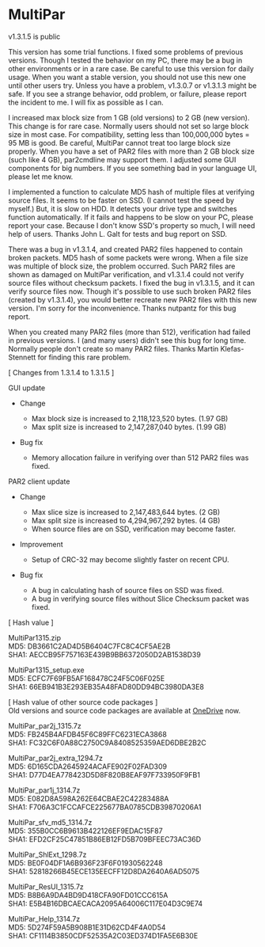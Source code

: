 # MultiPar

v1.3.1.5 is public

 This version has some trial functions. 
I fixed some problems of previous versions. 
Though I tested the behavior on my PC, 
there may be a bug in other environments or in a rare case. 
Be careful to use this version for daily usage. 
When you want a stable version, 
you should not use this new one until other users try. 
Unless you have a problem, v1.3.0.7 or v1.3.1.3 might be safe. 
If you see a strange behavior, odd problem, or failure, 
please report the incident to me. 
I will fix as possible as I can. 

 I increased max block size from 1 GB (old versions) to 2 GB (new version). 
This change is for rare case. 
Normally users should not set so large block size in most case. 
For compatibility, setting less than 100,000,000 bytes = 95 MB is good. 
Be careful, MultiPar cannot treat too large block size properly. 
When you have a set of PAR2 files with more than 2 GB block size (such like 4 GB), 
par2cmdline may support them. 
I adjusted some GUI components for big numbers. 
If you see something bad in your language UI, please let me know. 

 I implemented a function to calculate MD5 hash of multiple files at verifying source files. 
It seems to be faster on SSD. (I cannot test the speed by myself.) 
But, it is slow on HDD. 
It detects your drive type and switches function automatically. 
If it fails and happens to be slow on your PC, 
please report your case. 
Because I don't know SSD's property so much, I will need help of users. 
Thanks John L. Galt for tests and bug report on SSD. 

 There was a bug in v1.3.1.4, and created PAR2 files happened to contain broken packets. 
MD5 hash of some packets were wrong. 
When a file size was multiple of block size, the problem occurred. 
Such PAR2 files are shown as damaged on MultiPar verification, 
and v1.3.1.4 could not verify source files without checksum packets. 
I fixed the bug in v1.3.1.5, and it can verify source files now. 
Though it's possible to use such broken PAR2 files (created by v1.3.1.4), 
you would better recreate new PAR2 files with this new version. 
I'm sorry for the inconvenience. 
Thanks nutpantz for this bug report. 

 When you created many PAR2 files (more than 512), verification had failed in previous versions. 
I (and many users) didn't see this bug for long time. 
Normally people don't create so many PAR2 files. 
Thanks Martin Klefas-Stennett for finding this rare problem. 


[ Changes from 1.3.1.4 to 1.3.1.5 ]  

GUI update  
- Change  
  - Max block size is increased to 2,118,123,520 bytes. (1.97 GB)  
  - Max split size is increased to 2,147,287,040 bytes. (1.99 GB)  

- Bug fix  
  - Memory allocation failure in verifying over than 512 PAR2 files was fixed.  

PAR2 client update  
- Change  
  - Max slice size is increased to 2,147,483,644 bytes. (2 GB)  
  - Max split size is increased to 4,294,967,292 bytes. (4 GB)  
  - When source files are on SSD, verification may become faster.  

- Improvement  
  - Setup of CRC-32 may become slightly faster on recent CPU.  

- Bug fix  
  - A bug in calculating hash of source files on SSD was fixed.  
  - A bug in verifying source files without Slice Checksum packet was fixed.  


[ Hash value ]  

MultiPar1315.zip  
MD5: DB3661C2AD4D5B6404C7FC8C4CF5AE2B  
SHA1: AECCB95F757163E439B9BB6372050D2AB1538D39  

MultiPar1315_setup.exe  
MD5: ECFC7F69FB5AF168478C24F5C06F025E  
SHA1: 66EB941B3E293EB35A48FAD80DD94BC3980DA3E8  


[ Hash value of other source code packages ]  
 Old versions and source code packages are available at [OneDrive](https://1drv.ms/u/s!AtGhNMUyvbWOaSo1n_R8awJ_hg0?e=4V0gXu) now.  

MultiPar_par2j_1315.7z  
MD5: FB245B4AFDB45F6C89FFC6231ECA3868  
SHA1: FC32C6F0A88C2750C9A8408525359AED6DBE2B2C  

MultiPar_par2j_extra_1294.7z  
MD5: 6D165CDA2645924ACAFE902F02FAD309  
SHA1: D77D4EA778423D5D8F820B8EAF97F733950F9FB1  

MultiPar_par1j_1314.7z  
MD5: E082D8A598A262E64CBAE2C42283488A  
SHA1: F706A3C1FCCAFCE225677BA0785CDB39870206A1  

MultiPar_sfv_md5_1314.7z  
MD5: 355B0CC6B9613B422126EF9EDAC15F87  
SHA1: EFD2CF25C47851B86EB12FD5B709BFEEC73AC36D  

MultiPar_ShlExt_1298.7z  
MD5: BE0F04DF1A6B936F23F6F01930562248  
SHA1: 52818266B45ECE135EECFF12D8DA2640A6AD5075  

MultiPar_ResUI_1315.7z  
MD5: B8B6A9DA4BD9D418CFA90FD01CCC615A  
SHA1: E5B4B16DBCAECACA2095A64006C117E04D3C9E74  

MultiPar_Help_1314.7z  
MD5: 5D274F59A5B908B1E31D62CD4F4A0D54  
SHA1: CF1114B3850CDF52535A2C03ED374D1FA5E6B30E  
